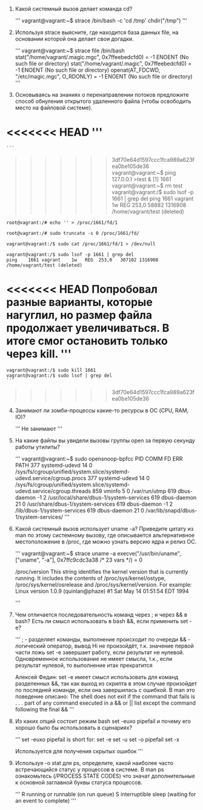 1. Какой системный вызов делает команда cd?

	'''
	vagrant@vagrant:~$ strace /bin/bash -c 'cd /tmp'
	chdir("/tmp")
	'''

2. Используя strace выясните, где находится база данных file, на основании которой она делает свои догадки.

	'''
	vagrant@vagrant:~$ strace file /bin/bash
	stat("/home/vagrant/.magic.mgc", 0x7ffeebedcfd0) = -1 ENOENT (No such file or directory)
	stat("/home/vagrant/.magic", 0x7ffeebedcfd0) = -1 ENOENT (No such file or directory)
	openat(AT_FDCWD, "/etc/magic.mgc", O_RDONLY) = -1 ENOENT (No such file or directory)
	'''

3. Основываясь на знаниях о перенаправлении потоков предложите способ обнуления открытого удаленного файла (чтобы освободить место на файловой системе).

<<<<<<< HEAD
	'''
=======
	```
>>>>>>> 3df70e64d1597ccc1fca989a623fea0be105de36
	vagrant@vagrant:~$ ping 127.0.0.1 >test &
	[1] 1661
	vagrant@vagrant:~$ rm test
	vagrant@vagrant:/$ sudo lsof -p 1661 | grep del
	ping    1661 vagrant    1w   REG  253,0    58882 1316908 /home/vagrant/test (deleted)
	
	root@vagrant:/# echo '' > /proc/1661/fd/1
	
	root@vagrant:/# sudo truncate -s 0 /proc/1661/fd/
	
	vagrant@vagrant:/$ sudo cat /proc/1661/fd/1 > /dev/null
	
	vagrant@vagrant:/$ sudo lsof -p 1661 | grep del
	ping    1661 vagrant    1w   REG  253,0   307102 1316908 /home/vagrant/test (deleted)
	
<<<<<<< HEAD
	Попробовал разные варианты, которые нагуглил, но размер файла продолжает увеличиваться. В итоге смог остановить только через kill.
	'''
=======
	vagrant@vagrant:/$ sudo kill 1661
	vagrant@vagrant:/$ sudo lsof | grep del
	```
>>>>>>> 3df70e64d1597ccc1fca989a623fea0be105de36

4. Занимают ли зомби-процессы какие-то ресурсы в ОС (CPU, RAM, IO)?

	'''
	Не занимают
	'''

5. На какие файлы вы увидели вызовы группы open за первую секунду работы утилиты?

	'''
	vagrant@vagrant:~$ sudo opensnoop-bpfcc
	PID    COMM               FD ERR PATH
	377    systemd-udevd      14   0 /sys/fs/cgroup/unified/system.slice/systemd-udevd.service/cgroup.procs
	377    systemd-udevd      14   0 /sys/fs/cgroup/unified/system.slice/systemd-udevd.service/cgroup.threads
	859    vminfo              5   0 /var/run/utmp
	619    dbus-daemon        -1   2 /usr/local/share/dbus-1/system-services
	619    dbus-daemon        21   0 /usr/share/dbus-1/system-services
	619    dbus-daemon        -1   2 /lib/dbus-1/system-services
	619    dbus-daemon        21   0 /var/lib/snapd/dbus-1/system-services/
	'''

6. Какой системный вызов использует uname -a? Приведите цитату из man по этому системному вызову, где описывается альтернативное местоположение в /proc, где можно узнать версию ядра и релиз ОС.

	'''
	vagrant@vagrant:~$ strace uname -a
	execve("/usr/bin/uname", ["uname", "-a"], 0x7ffc9cdc3a38 /* 23 vars */) = 0
	
	/proc/version
        This  string  identifies  the  kernel version that is currently running.  It includes the contents of /proc/sys/kernel/ostype, /proc/sys/kernel/osrelease and
        /proc/sys/kernel/version.  For example:
        Linux version 1.0.9 (quinlan@phaze) #1 Sat May 14 01:51:54 EDT 1994

	'''

7. Чем отличается последовательность команд через ; и через && в bash? Есть ли смысл использовать в bash &&, если применить set -e?

	'''
	; - разделяет команды, выполнение происходит по очереди
	&& - логический оператор, вывод Hi не произойдёт, т.к. значение первой части ложь
	set -e завершает работу, если результат не нулевой. Одновременное использование не имеет смысла, т.к., если результат нулевой, то выполнение итак прекратится
	
	Алексей Федин:
	set -e имеет смысл использовать для команд разделенных &&, так как выход из скрипта в этом случае произойдет по последней команде, если она завершилась с ошибкой.
	В man это поведение описано: The shell does not exit if the command that fails is . . . part of any command executed in a && or || list except the command following the final &&
	'''

8. Из каких опций состоит режим bash set -euxo pipefail и почему его хорошо было бы использовать в сценариях?

	'''
	set -euxo pipefail is short for:
		set -e
		set -u
		set -o pipefail
		set -x

	Используется для получения скрытых ошибок
	'''

9. Используя -o stat для ps, определите, какой наиболее часто встречающийся статус у процессов в системе. В man ps ознакомьтесь (/PROCESS STATE CODES) что значат дополнительные к основной заглавной буквы статуса процессов.

	'''
	R    running or runnable (on run queue)
        S    interruptible sleep (waiting for an event to complete)
	'''
